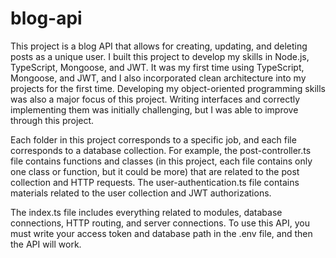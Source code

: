# blog-api
This project is a blog API that allows for creating, updating, and deleting posts as a unique user. I built this project to develop my skills in Node.js, TypeScript, Mongoose, and JWT. It was my first time using TypeScript, Mongoose, and JWT, and I also incorporated clean architecture into my projects for the first time. Developing my object-oriented programming skills was also a major focus of this project. Writing interfaces and correctly implementing them was initially challenging, but I was able to improve through this project.

Each folder in this project corresponds to a specific job, and each file corresponds to a database collection. For example, the post-controller.ts file contains functions and classes (in this project, each file contains only one class or function, but it could be more) that are related to the post collection and HTTP requests. The user-authentication.ts file contains materials related to the user collection and JWT authorizations.

The index.ts file includes everything related to modules, database connections, HTTP routing, and server connections. To use this API, you must write your access token and database path in the .env file, and then the API will work.

